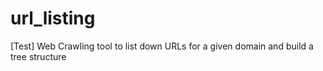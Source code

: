 # url_listing

[Test] Web Crawling tool to list down URLs for a given domain and build a tree structure
